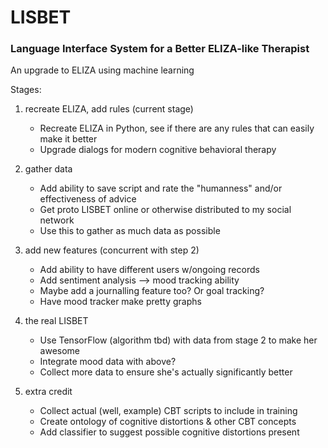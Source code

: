 # LISBET
### Language Interface System for a Better ELIZA-like Therapist
An upgrade to ELIZA using machine learning

Stages:
1. recreate ELIZA, add rules (current stage)  
    * Recreate ELIZA in Python, see if there are any rules that can easily make it better  
    * Upgrade dialogs for modern cognitive behavioral therapy  
    
2. gather data  
    * Add ability to save script and rate the "humanness" and/or effectiveness of advice  
    * Get proto LISBET online or otherwise distributed to my social network  
    * Use this to gather as much data as possible  
    
3. add new features (concurrent with step 2)  
    * Add ability to have different users w/ongoing records
    * Add sentiment analysis --> mood tracking ability
    * Maybe add a journalling feature too?  Or goal tracking?
    * Have mood tracker make pretty graphs
    
4. the real LISBET
    * Use TensorFlow (algorithm tbd) with data from stage 2 to make her awesome
    * Integrate mood data with above?
    * Collect more data to ensure she's actually significantly better
    
5. extra credit
    * Collect actual (well, example) CBT scripts to include in training
    * Create ontology of cognitive distortions & other CBT concepts
    * Add classifier to suggest possible cognitive distortions present
    
